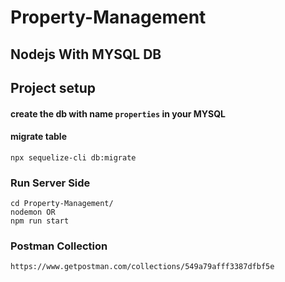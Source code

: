 # Property-Management

## Nodejs With MYSQL DB

## Project setup

#### create the db with name ```properties``` in your MYSQL

#### migrate table 
```
npx sequelize-cli db:migrate
```

### Run Server Side

```
cd Property-Management/
nodemon OR
npm run start
```

### Postman Collection 

```
https://www.getpostman.com/collections/549a79afff3387dfbf5e
```